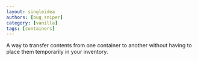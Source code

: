 ```yaml
---
layout: singleidea
authors: [bug_sniper]
category: [vanilla]
tags: [containers]
---
```

A way to transfer contents from one container to another without having to place them temporarily in your inventory.

